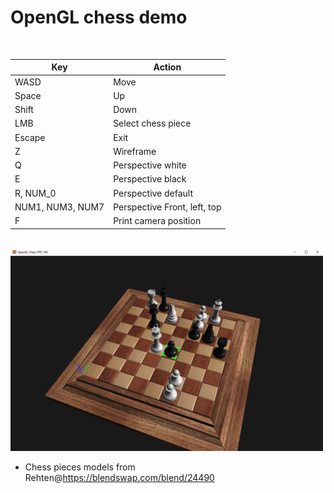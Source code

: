 # OpenGL chess demo


<br>


| Key        | Action     |
|------------------------|-----------|
| WASD | Move |
| Space | Up |
| Shift | Down |
| LMB | Select chess piece |
| Escape | Exit |
| Z | Wireframe |
| Q | Perspective white |
| E | Perspective black |
| R, NUM_0 | Perspective default |
| NUM1, NUM3, NUM7 | Perspective Front, left, top |
| F | Print camera position |

<br>

<img src="./demo.png" width="500"/>




<br>

* Chess pieces models from Rehten@https://blendswap.com/blend/24490
